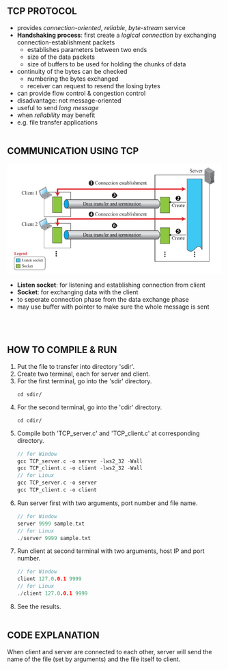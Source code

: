 ## TCP PROTOCOL
- provides *connection-oriented*, *reliable*, *byte-stream* service
- **Handshaking process**: first create a *logical connection* by exchanging connection-establishment packets
    - establishes parameters between two ends
    - size of the data packets
    - size of buffers to be used for holding the chunks of data
- continuity of the bytes can be checked
    - numbering the bytes exchanged
    - receiver can request to resend the losing bytes
- can provide flow control & congestion control
- disadvantage: not message-oriented
- useful to send *long message*
- when *reliability* may benefit
- e.g. file transfer applications<br /><br />


## COMMUNICATION USING TCP
![tcp_connection](tcp_connection.jpg)
- **Listen socket**: for listening and establishing connection from client
- **Socket**: for exchanging data with the client
- to seperate connection phase from the data exchange phase
- may use buffer with pointer to make sure the whole message is sent<br /><br /><br /><br />


## HOW TO COMPILE & RUN
1. Put the file to transfer into directory 'sdir'.
2. Create two terminal, each for server and client.
3. For the first terminal, go into the 'sdir' directory.
    ```
    cd sdir/
    ```
4. For the second terminal, go into the 'cdir' directory.
    ```
    cd cdir/
    ```
5. Compile both 'TCP_server.c' and 'TCP_client.c' at corresponding directory.
    ```c
    // for Window
    gcc TCP_server.c -o server -lws2_32 -Wall
    gcc TCP_client.c -o client -lws2_32 -Wall
    // for Linux
    gcc TCP_server.c -o server
    gcc TCP_client.c -o client
    ```
6. Run server first with two arguments, port number and file name.
    ```c
    // for Window
    server 9999 sample.txt
    // for Linux
    ./server 9999 sample.txt
    ```
7. Run client at second terminal with two arguments, host IP and port number.
    ```c
    // for Window
    client 127.0.0.1 9999
    // for Linux
    ./client 127.0.0.1 9999
    ```
8. See the results.<br /><br />


## CODE EXPLANATION
When client and server are connected to each other, server will send the name of the file (set by arguments) and the file itself to client.
